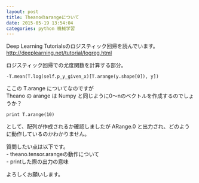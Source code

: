 ```yaml
---
layout: post
title: Theanoのarangeについて
date: 2015-05-19 13:54:04
categories: python 機械学習
---
```

<p>Deep Learning Tutorialsのロジスティック回帰を読んでいます。<br>
<a href="http://deeplearning.net/tutorial/logreg.html" rel="nofollow">http://deeplearning.net/tutorial/logreg.html</a></p>

<p>ロジスティック回帰での尤度関数を計算する部分。</p>

<pre><code>-T.mean(T.log(self.p_y_given_x)[T.arange(y.shape[0]), y])
</code></pre>

<p>ここの T.arange についてなのですが<br>
Theano の arange は Numpy と同じように0〜nのベクトルを作成するのでしょうか？</p>

<pre><code>print T.arange(10)
</code></pre>

<p>として、配列が作成されるか確認しましたが ARange.0 と出力され、どのように動作しているのかわかりません。</p>

<p>質問したい点は以下です。<br>
- theano.tensor.arangeの動作について<br>
- printした際の出力の意味</p>

<p>よろしくお願いします。</p>
